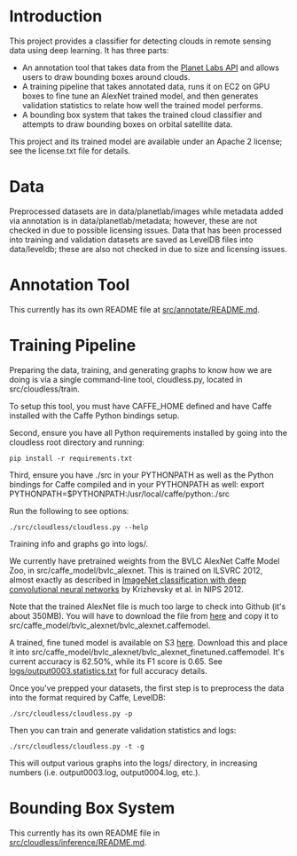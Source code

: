 # Introduction

This project provides a classifier for detecting clouds in remote sensing data using deep learning. It has three parts:

* An annotation tool that takes data from the [Planet Labs API](https://www.planet.com/docs/) and allows users to draw bounding boxes around clouds.
* A training pipeline that takes annotated data, runs it on EC2 on GPU boxes to fine tune an AlexNet trained model, and then generates validation statistics to relate how well the trained model performs.
* A bounding box system that takes the trained cloud classifier and attempts to draw bounding boxes on orbital satellite data.

This project and its trained model are available under an Apache 2 license; see the license.txt file for details.

# Data

Preprocessed datasets are in data/planetlab/images while metadata added via annotation is in data/planetlab/metadata; however, these are not checked in due to possible licensing issues. Data that has been processed into training and validation datasets are saved as LevelDB files into data/leveldb; these are also not checked in due to size and licensing issues.

# Annotation Tool

This currently has its own README file at [src/annotate/README.md](src/annotate/README.md).

# Training Pipeline

Preparing the data, training, and generating graphs to know how we are doing is via a single command-line tool, cloudless.py, located in src/cloudless/train.

To setup this tool, you must have CAFFE_HOME defined and have Caffe installed with the Caffe Python bindings setup.

Second, ensure you have all Python requirements installed by going into the cloudless root directory and running:

    pip install -r requirements.txt

Third, ensure you have ./src in your PYTHONPATH as well as the Python bindings for Caffe compiled and in your PYTHONPATH as well:
    export PYTHONPATH=$PYTHONPATH:/usr/local/caffe/python:./src

Run the following to see options:

    ./src/cloudless/cloudless.py --help

Training info and graphs go into logs/.

We currently have pretrained weights from the BVLC AlexNet Caffe Model Zoo, in src/caffe_model/bvlc_alexnet. This is trained on ILSVRC 2012, almost exactly as described in [ImageNet classification with deep convolutional neural networks](http://papers.nips.cc/paper/4824-imagenet-classification-with-deep-convolutional-neural-networks) by Krizhevsky et al. in NIPS 2012.

Note that the trained AlexNet file is much too large to check into Github (it's about 350MB). You will have to download the file from [here](http://dl.caffe.berkeleyvision.org/bvlc_alexnet.caffemodel) and copy it to src/caffe_model/bvlc_alexnet/bvlc_alexnet.caffemodel.

A trained, fine tuned model is available on S3 [here](https://s3.amazonaws.com/cloudless-data/bvlc_alexnet_finetuned.caffemodel). Download this and place it into src/caffe_model/bvlc_alexnet/bvlc_alexnet_finetuned.caffemodel. It's current accuracy is 62.50%, while its F1 score is 0.65. See [logs/output0003.statistics.txt](logs/output003.statistics.txt) for full accuracy details.

Once you've prepped your datasets, the first step is to preprocess the data into the format required by Caffe, LevelDB:

    ./src/cloudless/cloudless.py -p

Then you can train and generate validation statistics and logs:

    ./src/cloudless/cloudless.py -t -g

This will output various graphs into the logs/ directory, in increasing numbers (i.e. output0003.log, output0004.log, etc.).

# Bounding Box System

This currently has its own README file in [src/cloudless/inference/README.md](src/cloudless/inference/README.md).
